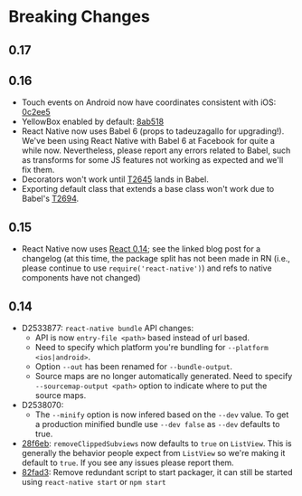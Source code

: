 # Breaking Changes

## 0.17

## 0.16

- Touch events on Android now have coordinates consistent with iOS: [0c2ee5](https://github.com/facebook/react-native/commit/0c2ee5d480e696f8621252c936a8773e8de9f8b6)
- YellowBox enabled by default: [8ab518](https://github.com/facebook/react-native/commit/8ab51828ff077ae0ad10c06f62f9f01d58b9bf85)
- React Native now uses Babel 6 (props to tadeuzagallo for upgrading!). We've been using React Native with Babel 6 at Facebook for quite a while now. Nevertheless, please report any errors related to Babel, such as transforms for some JS features not working as expected and we'll fix them.
- Decorators won't work until [T2645](https://phabricator.babeljs.io/T2645) lands in Babel.
- Exporting default class that extends a base class won't work due to Babel's [T2694](https://phabricator.babeljs.io/T2694).

## 0.15

- React Native now uses [React 0.14](http://facebook.github.io/react/blog/2015/10/07/react-v0.14.html); see the linked blog post for a changelog (at this time, the package split has not been made in RN (i.e., please continue to use `require('react-native')`) and refs to native components have not changed)

## 0.14

- D2533877: `react-native bundle` API changes:
  - API is now `entry-file <path>` based instead of url based.
  - Need to specify which platform you're bundling for `--platform <ios|android>`.
  - Option `--out` has been renamed for `--bundle-output`.
  - Source maps are no longer automatically generated. Need to specify `--sourcemap-output <path>` option to indicate where to put the source maps.
- D2538070:
  - The `--minify` option is now infered based on the `--dev` value. To get a production minified bundle use `--dev false` as `--dev` defaults to true.
- [28f6eb](https://github.com/facebook/react-native/commit/28f6eba22d5bd3dfead3a115f93e37f25b1910ca): `removeClippedSubviews` now defaults to `true` on `ListView`. This is generally the behavior people expect from `ListView` so we're making it default to `true`. If you see any issues please report them.
- [82fad3](https://github.com/facebook/react-native/commit/82fad33af7dac32cd556eea35674aca4dc707f71): Remove redundant script to start packager, it can still be started using `react-native start` or `npm start`
